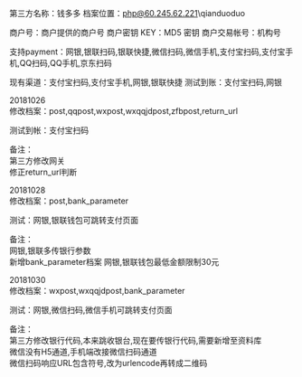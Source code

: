 第三方名称：钱多多
档案位置：php@60.245.62.221\qianduoduo

商户号：商户提供的商户号
商户密钥 KEY：MD5 密钥
商户交易帐号：机构号

支持payment：网银,银联扫码,银联快捷,微信扫码,微信手机,支付宝扫码,支付宝手机,QQ扫码,QQ手机,京东扫码

现有渠道：支付宝扫码,支付宝手机,网银,银联快捷
测试到账：支付宝扫码,网银

20181026  
修改档案：post,qqpost,wxpost,wxqqjdpost,zfbpost,return_url  

测试到帐：支付宝扫码  

备注：  
第三方修改网关  
修正return_url判断  

20181028  
修改档案：post,bank_parameter  

测试：网银,银联钱包可跳转支付页面  

备注：  
网银,银联多传银行参数  
新增bank_parameter档案
网银,银联钱包最低金额限制30元  

20181030  
修改档案：wxpost,wxqqjdpost,bank_parameter  

测试：网银,微信扫码,微信手机可跳转支付页面  

备注：  
第三方修改银行代码,本来跳收银台,现在要传银行代码,需要新增至资料库    
微信没有H5通道,手机端改接微信扫码通道  
微信扫码响应URL包含符号,改为urlencode再转成二维码  